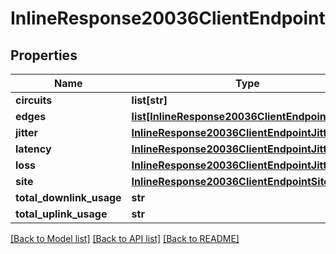 # InlineResponse20036ClientEndpoint

## Properties
Name | Type | Description | Notes
------------ | ------------- | ------------- | -------------
**circuits** | **list[str]** |  | [optional] 
**edges** | [**list[InlineResponse20036ClientEndpointEdges]**](InlineResponse20036ClientEndpointEdges.md) |  | [optional] 
**jitter** | [**InlineResponse20036ClientEndpointJitter**](InlineResponse20036ClientEndpointJitter.md) |  | [optional] 
**latency** | [**InlineResponse20036ClientEndpointJitter**](InlineResponse20036ClientEndpointJitter.md) |  | [optional] 
**loss** | [**InlineResponse20036ClientEndpointJitter**](InlineResponse20036ClientEndpointJitter.md) |  | [optional] 
**site** | [**InlineResponse20036ClientEndpointSite**](InlineResponse20036ClientEndpointSite.md) |  | [optional] 
**total_downlink_usage** | **str** |  | [optional] 
**total_uplink_usage** | **str** |  | [optional] 

[[Back to Model list]](../README.md#documentation-for-models) [[Back to API list]](../README.md#documentation-for-api-endpoints) [[Back to README]](../README.md)

